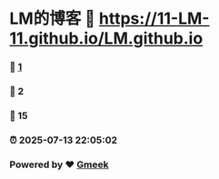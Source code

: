 # LM的博客 :link: https://11-LM-11.github.io/LM.github.io 
### :page_facing_up: [1](https://11-LM-11.github.io/LM.github.io/tag.html) 
### :speech_balloon: 2 
### :hibiscus: 15 
### :alarm_clock: 2025-07-13 22:05:02 
### Powered by :heart: [Gmeek](https://github.com/Meekdai/Gmeek)
